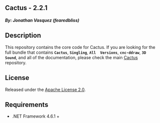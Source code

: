 ## Cactus - 2.2.1
##### By: Jonathan Vasquez (fearedbliss)

## Description

This repository contains the core code for Cactus. If you are looking 
for the full bundle that contains **`Cactus`**, **`Singling`**, **`All 
Versions`**, **`cnc-ddraw`**, **`3D Sound`**, and all of the 
documentation, please check the main 
[Cactus](https://github.com/fearedbliss/Cactus) repository. 

## License

Released under the [Apache License 2.0](LICENSE.txt).

## Requirements

- .NET Framework 4.6.1 +